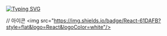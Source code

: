 [![Typing SVG](https://readme-typing-svg.demolab.com?font=Fira+Code&weight=600&pause=1000&color=000000&background=46FFE400&center=true&vCenter=true&random=true&width=435&lines=Shimnaldo's+Github)](https://git.io/typing-svg)


// 아이콘
<img src="https://img.shields.io/badge/React-61DAFB?style=flat&logo=React&logoColor=white"/>
